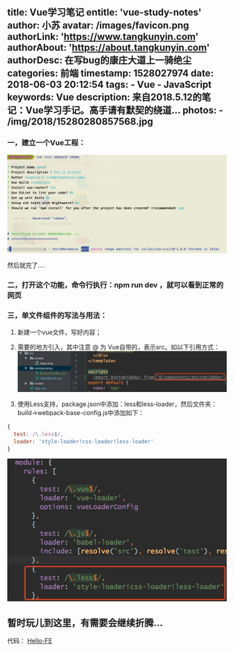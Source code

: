 title: Vue学习笔记
entitle: 'vue-study-notes'
author: 小苏
avatar: /images/favicon.png
authorLink: 'https://www.tangkunyin.com'
authorAbout: 'https://about.tangkunyin.com'
authorDesc: 在写bug的康庄大道上一骑绝尘
categories: 前端
timestamp: 1528027974
date: 2018-06-03 20:12:54
tags:
    - Vue
    - JavaScript
keywords: Vue
description: 来自2018.5.12的笔记：Vue学习手记。高手请有默契的绕道...
photos:
    - /img/2018/15280280857568.jpg
---

### 一，建立一个Vue工程：

![](/img/2018/15280280857568.jpg)

然后就完了....

### 二，打开这个功能，命令行执行：npm run dev ，就可以看到正常的网页

### 三，单文件组件的写法与用法：

1. 新建一个vue文件，写好内容；
2. 需要的地方引入，其中注意 @ 为 Vue自带的，表示src。如以下引用方式：
![](/img/2018/15280281314771.jpg)

3. 使用Less支持，package.json中添加：less和less-loader，然后文件夹：build->webpack-base-config.js中添加如下：
```javascript
{
  test: /\.less$/,
  loader: 'style-loader!css-loader!less-loader'
}
```

![](/img/2018/15280281796136.jpg)


## 暂时玩儿到这里，有需要会继续折腾...

代码： [Hello-FE](https://github.com/tangkunyin/Hello-FE)

